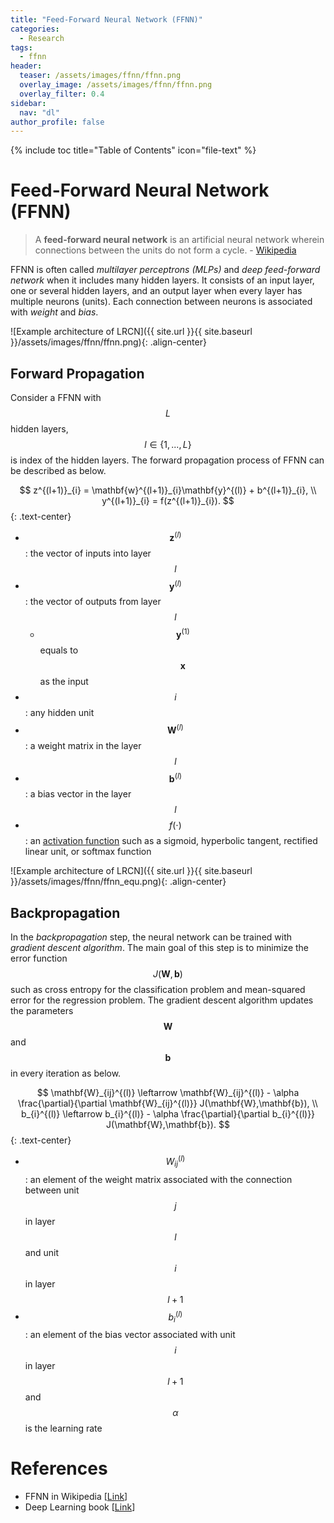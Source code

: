 ```yaml
---
title: "Feed-Forward Neural Network (FFNN)"
categories:
  - Research
tags:
  - ffnn
header:
  teaser: /assets/images/ffnn/ffnn.png
  overlay_image: /assets/images/ffnn/ffnn.png
  overlay_filter: 0.4
sidebar:
  nav: "dl"
author_profile: false
---
```


{% include toc title="Table of Contents" icon="file-text" %}

# Feed-Forward Neural Network (FFNN)
  
> A **feed-forward neural network** is an artificial neural network wherein connections  between the units do not form a cycle.
\- [Wikipedia](https://en.wikipedia.org/wiki/Feedforward_neural_network) 

FFNN is often called *multilayer perceptrons (MLPs)* and *deep feed-forward network* when it includes many hidden layers.
It consists of an input layer, one or several hidden layers, and an output layer when every layer has multiple neurons (units).
Each connection between neurons is associated with *weight* and *bias*.

![Example architecture of LRCN]({{ site.url }}{{ site.baseurl }}/assets/images/ffnn/ffnn.png){: .align-center}

## Forward Propagation
Consider a FFNN with $$L$$ hidden layers, $$l\in\{1,...,L\}$$ is index of the hidden layers.
The forward propagation process of FFNN can be described as below.

$$
z^{(l+1)}_{i} = \mathbf{w}^{(l+1)}_{i}\mathbf{y}^{(l)} + b^{(l+1)}_{i}, \\
y^{(l+1)}_{i} = f(z^{(l+1)}_{i}).
$${: .text-center}

- $$\mathbf{z}^{(l)}$$: the vector of inputs into layer $$l$$
- $$\mathbf{y}^{(l)}$$: the vector of outputs from layer $$l$$
  - $$\mathbf{y}^{(1)}$$ equals to $$\mathbf{x}$$ as the input
- $$i$$: any hidden unit
- $$\mathbf{W}^{(l)}$$: a weight matrix in the layer $$l$$
- $$\mathbf{b}^{(l)}$$: a bias vector in the layer $$l$$
- $$f(\cdot)$$: an [activation function](/research/research-activation-functions/) such as a sigmoid, hyperbolic tangent, rectified linear unit, or softmax function

![Example architecture of LRCN]({{ site.url }}{{ site.baseurl }}/assets/images/ffnn/ffnn_equ.png){: .align-center}

## Backpropagation
In the *backpropagation* step, the neural network can be trained with *gradient descent algorithm*.
The main goal of this step is to minimize the error function $$J(\mathbf{W},\mathbf{b})$$ such as cross entropy for the classification problem and mean-squared error for the regression problem.
The gradient descent algorithm updates the parameters $$\mathbf{W}$$ and $$\mathbf{b}$$ in every iteration as below.

$$
\mathbf{W}_{ij}^{(l)} \leftarrow \mathbf{W}_{ij}^{(l)} - \alpha \frac{\partial}{\partial \mathbf{W}_{ij}^{(l)}} J(\mathbf{W},\mathbf{b}), \\
b_{i}^{(l)} \leftarrow b_{i}^{(l)} - \alpha \frac{\partial}{\partial b_{i}^{(l)}} J(\mathbf{W},\mathbf{b}).
$${: .text-center}

- $$W^{(l)}_{ij}$$: an element of the weight matrix associated with the connection between unit $$j$$ in layer $$l$$ and unit $$i$$ in layer $$l+1$$
- $$b^{(l)}_i$$: an element of the bias vector associated with unit $$i$$ in layer $$l+1$$ and $${\alpha}$$ is the learning rate

# References
- FFNN in Wikipedia [[Link](https://en.wikipedia.org/wiki/Feedforward_neural_network)]
- Deep Learning book [[Link](http://www.deeplearningbook.org/)]
